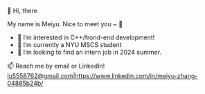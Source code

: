 👋 Hi, there 

  My name is Meiyu. Nice to meet you ~ 💋

- 👀 I’m interested in C++/frond-end development!
- 🌱 I’m currently a NYU MSCS student
- 💞️ I’m looking to find an intern job in 2024 summer.

📫 Reach me by email or LinkedIn! lu5558762@gmail.com|https://www.linkedin.com/in/meiyu-zhang-04885b24b/ 

<!---
zzhezz/zzhezz is a ✨ special ✨ repository because its `README.md` (this file) appears on your GitHub profile.
You can click the Preview link to take a look at your changes.
--->
